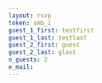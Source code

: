 ```yaml
---
layout: rsvp 
token: smb_1
guest_1_first: testfirst
guest_1_last: testlast
guest_2_first: guest 
guest_2_last: glast
n_guests: 2
e_mail: 
---
```

